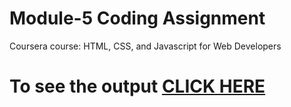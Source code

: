 
# Module-5 Coding Assignment

Coursera course: HTML, CSS, and Javascript for Web Developers

# To see the output [CLICK HERE](https://kashishrani.github.io/module-5-solution/)
